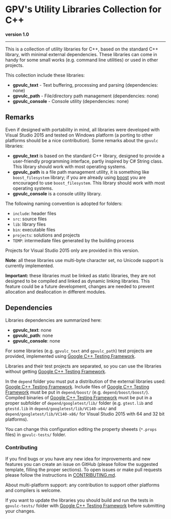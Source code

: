 # GPV's Utility Libraries Collection for C++
**version 1.0**

---
This is a collection of utility libraries for C++, based on the standard C++ library, with minimal external dependencies.
These libraries can come in handy for some small works (e.g. command line utilities) or used in other projects.

This collection include these libraries:
* **gpvulc_text** - Text buffering, processing and parsing (dependencies: none)
* **gpvulc_path** - File/directory path management (dependencies: none)
* **gpvulc_console** - Console utility (dependencies: none)

## Remarks
Even if designed with portability in mind, all libraries were developed with Visual Studio 2015 and tested on Windows platform (a porting to other platforms should be a nice contribution).
Some remarks about the `gpvulc` libraries:
* **gpvulc_text** is based on the standard C++ library, designed to provide a user-friendly programming interface, partly inspired by C# String class. This library should work with most operating systems.
* **gpvulc_path** is a file path management utility, it is something like `boost_filesystem` library; if you are already using [boost] you are encouraged to use `boost_filesystem`. This library should work with most operating systems.
* **gpvulc_console** is a console utility library.

The following naming convention is adopted for folders:
* `include`: header files
* `src`: source files
* `lib`: library files
* `bin`: executable files
* `projects`: solutions and projects
* `TEMP`: intermediate files generated by the building process

Projects for Visual Studio 2015 only are provided in this version.

**Note**: all these libraries use multi-byte character set, no Unicode support is currently implemented.

**Important:** these libraries must be linked as static libraries, they are not designed to be compiled and linked as dynamic linking libraries.
This feature could be a future development, changes are needed to prevent allocation and deallocation in different modules.

## Dependencies
Libraries dependencies are summarized here:
* **gpvulc_text**: none
* **gpvulc_path**: none
* **gpvulc_console**: none

For some libraries (e.g. `gpvulc_text` and `gpvulc_path`) test projects are provided, implemented using [Google C++ Testing Framework].

Libraries and their test projects are separated, so you can use the libraries without getting [Google C++ Testing Framework].

In the `depend` folder you must put a distribution of the external libraries used: [Google C++ Testing Framework]. Include files of [Google C++ Testing Framework] must be put in `depend/boost/` (e.g. `depend/boost/boost/`). Compiled binaries of [Google C++ Testing Framework] must be put in a proper subfolder of `depend/googletest/lib/` folder (e.g. `gtest.lib` and `gtestd.lib` in `depend/googletest/lib/VC140-x64/` and `depend/googletest/lib/VC140-x86/` for Visual Studio 2015 with 64 and 32 bit platforms).

You can change this configuration editing the property sheeets (`*.props` files) in `gpvulc-tests/` folder.

### Contributing

If you find bugs or you have any new idea for improvements and new features you can create an issue on GitHub (please follow the suggested template, filling the proper sections). To open issues or make pull requests please follow the instructions in [CONTRIBUTING.md](https://github.com/gpvigano/gpvulc/blob/master/CONTRIBUTING.md).

About multi-platform support: any contribution to support other platforms and compilers is welcome.

If you want to update the libraries you should build and run the tests in `gpvulc-tests/` folder with [Google C++ Testing Framework] before submitting your changes.

[Google C++ Testing Framework]: https://github.com/google/googletest/releases
[boost]: https://www.boost.org/

